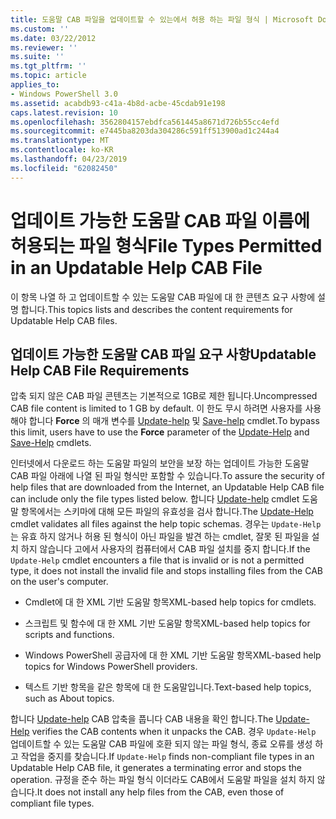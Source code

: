 ```yaml
---
title: 도움말 CAB 파일을 업데이트할 수 있는에서 허용 하는 파일 형식 | Microsoft Docs
ms.custom: ''
ms.date: 03/22/2012
ms.reviewer: ''
ms.suite: ''
ms.tgt_pltfrm: ''
ms.topic: article
applies_to:
- Windows PowerShell 3.0
ms.assetid: acabdb93-c41a-4b8d-acbe-45cdab91e198
caps.latest.revision: 10
ms.openlocfilehash: 3562804157ebdfca561445a8671d726b55cc4efd
ms.sourcegitcommit: e7445ba8203da304286c591ff513900ad1c244a4
ms.translationtype: MT
ms.contentlocale: ko-KR
ms.lasthandoff: 04/23/2019
ms.locfileid: "62082450"
---
```

# <a name="file-types-permitted-in-an-updatable-help-cab-file"></a><span data-ttu-id="ecd1a-102">업데이트 가능한 도움말 CAB 파일 이름에 허용되는 파일 형식</span><span class="sxs-lookup"><span data-stu-id="ecd1a-102">File Types Permitted in an Updatable Help CAB File</span></span>

<span data-ttu-id="ecd1a-103">이 항목 나열 하 고 업데이트할 수 있는 도움말 CAB 파일에 대 한 콘텐츠 요구 사항에 설명 합니다.</span><span class="sxs-lookup"><span data-stu-id="ecd1a-103">This topics lists and describes the content requirements for Updatable Help CAB files.</span></span>

## <a name="updatable-help-cab-file-requirements"></a><span data-ttu-id="ecd1a-104">업데이트 가능한 도움말 CAB 파일 요구 사항</span><span class="sxs-lookup"><span data-stu-id="ecd1a-104">Updatable Help CAB File Requirements</span></span>

<span data-ttu-id="ecd1a-105">압축 되지 않은 CAB 파일 콘텐츠는 기본적으로 1GB로 제한 됩니다.</span><span class="sxs-lookup"><span data-stu-id="ecd1a-105">Uncompressed CAB file content is limited to 1 GB by default.</span></span> <span data-ttu-id="ecd1a-106">이 한도 무시 하려면 사용자를 사용 해야 합니다 **Force** 의 매개 변수를 [Update-help](/powershell/module/Microsoft.PowerShell.Core/Update-Help) 및 [Save-help](/powershell/module/Microsoft.PowerShell.Core/Save-Help) cmdlet.</span><span class="sxs-lookup"><span data-stu-id="ecd1a-106">To bypass this limit, users have to use the **Force** parameter of the [Update-Help](/powershell/module/Microsoft.PowerShell.Core/Update-Help) and [Save-Help](/powershell/module/Microsoft.PowerShell.Core/Save-Help) cmdlets.</span></span>

<span data-ttu-id="ecd1a-107">인터넷에서 다운로드 하는 도움말 파일의 보안을 보장 하는 업데이트 가능한 도움말 CAB 파일 아래에 나열 된 파일 형식만 포함할 수 있습니다.</span><span class="sxs-lookup"><span data-stu-id="ecd1a-107">To assure the security of help files that are downloaded from the Internet, an Updatable Help CAB file can include only the file types listed below.</span></span> <span data-ttu-id="ecd1a-108">합니다 [Update-help](/powershell/module/Microsoft.PowerShell.Core/Update-Help) cmdlet 도움말 항목에서는 스키마에 대해 모든 파일의 유효성을 검사 합니다.</span><span class="sxs-lookup"><span data-stu-id="ecd1a-108">The [Update-Help](/powershell/module/Microsoft.PowerShell.Core/Update-Help) cmdlet validates all files against the help topic schemas.</span></span> <span data-ttu-id="ecd1a-109">경우는 `Update-Help` 는 유효 하지 않거나 허용 된 형식이 아닌 파일을 발견 하는 cmdlet, 잘못 된 파일을 설치 하지 않습니다 고에서 사용자의 컴퓨터에서 CAB 파일 설치를 중지 합니다.</span><span class="sxs-lookup"><span data-stu-id="ecd1a-109">If the `Update-Help` cmdlet encounters a file that is invalid or is not a permitted type, it does not install the invalid file and stops installing files from the CAB on the user's computer.</span></span>

- <span data-ttu-id="ecd1a-110">Cmdlet에 대 한 XML 기반 도움말 항목</span><span class="sxs-lookup"><span data-stu-id="ecd1a-110">XML-based help topics for cmdlets.</span></span>

- <span data-ttu-id="ecd1a-111">스크립트 및 함수에 대 한 XML 기반 도움말 항목</span><span class="sxs-lookup"><span data-stu-id="ecd1a-111">XML-based help topics for scripts and functions.</span></span>

- <span data-ttu-id="ecd1a-112">Windows PowerShell 공급자에 대 한 XML 기반 도움말 항목</span><span class="sxs-lookup"><span data-stu-id="ecd1a-112">XML-based help topics for Windows PowerShell providers.</span></span>

- <span data-ttu-id="ecd1a-113">텍스트 기반 항목을 같은 항목에 대 한 도움말입니다.</span><span class="sxs-lookup"><span data-stu-id="ecd1a-113">Text-based help topics, such as About topics.</span></span>

<span data-ttu-id="ecd1a-114">합니다 [Update-help](/powershell/module/Microsoft.PowerShell.Core/Update-Help) CAB 압축을 풉니다 CAB 내용을 확인 합니다.</span><span class="sxs-lookup"><span data-stu-id="ecd1a-114">The [Update-Help](/powershell/module/Microsoft.PowerShell.Core/Update-Help) verifies the CAB contents when it unpacks the CAB.</span></span> <span data-ttu-id="ecd1a-115">경우 `Update-Help` 업데이트할 수 있는 도움말 CAB 파일에 호환 되지 않는 파일 형식, 종료 오류를 생성 하 고 작업을 중지를 찾습니다.</span><span class="sxs-lookup"><span data-stu-id="ecd1a-115">If `Update-Help` finds non-compliant file types in an Updatable Help CAB file, it generates a terminating error and stops the operation.</span></span> <span data-ttu-id="ecd1a-116">규정을 준수 하는 파일 형식 이더라도 CAB에서 도움말 파일을 설치 하지 않습니다.</span><span class="sxs-lookup"><span data-stu-id="ecd1a-116">It does not install any help files from the CAB, even those of compliant file types.</span></span>